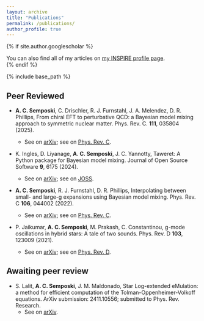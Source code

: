 ```yaml
---
layout: archive
title: "Publications"
permalink: /publications/
author_profile: true
---
```


{% if site.author.googlescholar %}
  <div class="wordwrap">You can also find all of my articles on <a href="https://inspirehep.net/authors/1873033?ui-citation-summary=true">my INSPIRE profile page</a>.</div>
{% endif %}

{% include base_path %}

## Peer Reviewed

* **A. C. Semposki**, C. Drischler, R. J. Furnstahl, J. A. Melendez, D. R. Phillips, From chiral EFT to perturbative QCD: a Bayesian model mixing approach to symmetric nuclear matter. Phys. Rev. C. **111**, 035804 (2025).
  * See on [arXiv](https://arxiv.org/abs/2404.06323); see on [Phys. Rev. C](https://journals.aps.org/prc/abstract/10.1103/PhysRevC.111.035804). 

* K. Ingles, D. Liyanage, **A. C. Semposki**, J. C. Yannotty, Taweret: A Python package for Bayesian model mixing. Journal of Open Source Software **9**, 6175 (2024).
  * See on [arXiv](https://arxiv.org/abs/2310.20549); see on [JOSS](https://joss.theoj.org/papers/10.21105/joss.06175).

* **A. C. Semposki**, R. J. Furnstahl, D. R. Phillips, Interpolating between small- and large-g expansions using Bayesian model mixing. Phys. Rev. C **106**, 044002 (2022).
  * See on [arXiv](https://arxiv.org/abs/2206.04116); see on [Phys. Rev. C](https://journals.aps.org/prc/abstract/10.1103/PhysRevC.106.044002).

* P. Jaikumar, **A. C. Semposki**, M. Prakash, C. Constantinou, g-mode oscillations in hybrid stars: A tale of two sounds. Phys. Rev. D **103**, 123009 (2021).
  * See on [arXiv](https://arxiv.org/abs/2101.06349); see on [Phys. Rev. D](https://journals.aps.org/prd/abstract/10.1103/PhysRevD.103.123009).

## Awaiting peer review

* S. Lalit, **A. C. Semposki**, J. M. Maldonado, Star Log-extended eMulation: a method for efficient computation of the Tolman-Oppenheimer-Volkoff equations. ArXiv submission: 2411.10556; submitted to Phys. Rev. Research.
  * See on [arXiv](https://arxiv.org/abs/2411.10556).
